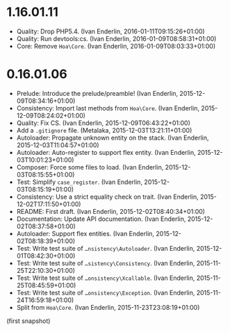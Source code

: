 # 1.16.01.11

  * Quality: Drop PHP5.4. (Ivan Enderlin, 2016-01-11T09:15:26+01:00)
  * Quality: Run devtools:cs. (Ivan Enderlin, 2016-01-09T08:58:31+01:00)
  * Core: Remove `Hoa\Core`. (Ivan Enderlin, 2016-01-09T08:03:33+01:00)

# 0.16.01.06

  * Prelude: Introduce the prelude/preamble! (Ivan Enderlin, 2015-12-09T08:34:16+01:00)
  * Consistency: Import last methods from `Hoa\Core`. (Ivan Enderlin, 2015-12-09T08:24:02+01:00)
  * Quality: Fix CS. (Ivan Enderlin, 2015-12-09T06:43:22+01:00)
  * Add a `.gitignore` file. (Metalaka, 2015-12-03T13:21:11+01:00)
  * Autoloader: Propagate unknown entity on the stack. (Ivan Enderlin, 2015-12-03T11:04:57+01:00)
  * Autoloader: Auto-register to support flex entity. (Ivan Enderlin, 2015-12-03T10:01:23+01:00)
  * Composer: Force some files to load. (Ivan Enderlin, 2015-12-03T08:15:55+01:00)
  * Test: Simplify `case_register`. (Ivan Enderlin, 2015-12-03T08:15:19+01:00)
  * Consistency: Use a strict equality check on trait. (Ivan Enderlin, 2015-12-02T17:11:50+01:00)
  * README: First draft. (Ivan Enderlin, 2015-12-02T08:40:34+01:00)
  * Documentation: Update API documentation. (Ivan Enderlin, 2015-12-02T08:37:58+01:00)
  * Autoloader: Support flex entities. (Ivan Enderlin, 2015-12-02T08:18:39+01:00)
  * Test: Write test suite of `…nsistency\Autoloader`. (Ivan Enderlin, 2015-12-01T08:42:30+01:00)
  * Test: Write test suite of `…sistency\Consistency`. (Ivan Enderlin, 2015-11-25T22:10:30+01:00)
  * Test: Write test suite of `…onsistency\Xcallable`. (Ivan Enderlin, 2015-11-25T08:45:59+01:00)
  * Test: Write test suite of `…onsistency\Exception`. (Ivan Enderlin, 2015-11-24T16:59:18+01:00)
  * Split from `Hoa\Core`. (Ivan Enderlin, 2015-11-23T23:08:19+01:00)

(first snapshot)
